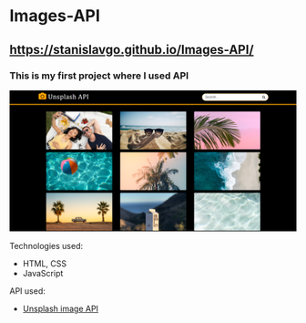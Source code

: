 # Images-API
## https://stanislavgo.github.io/Images-API/
### This is my first project where I used API
![Photo of My Project](./img/photo-of-project.png)

Technologies used:
* HTML, CSS
* JavaScript

API used:
* [Unsplash image API](https://unsplash.com/developers)

